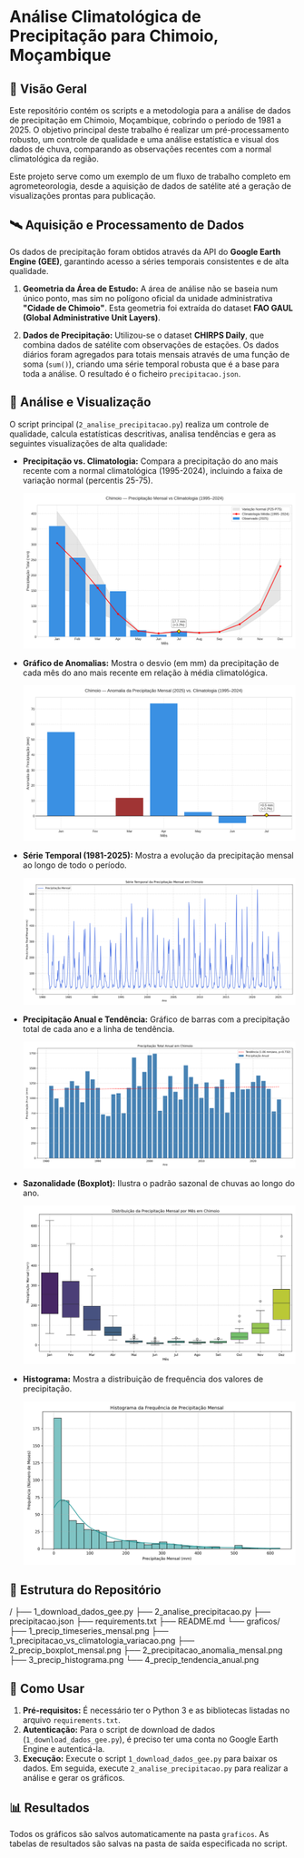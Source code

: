 # Análise Climatológica de Precipitação para Chimoio, Moçambique

## 📖 Visão Geral

Este repositório contém os scripts e a metodologia para a análise de dados de precipitação em Chimoio, Moçambique, cobrindo o período de 1981 a 2025. O objetivo principal deste trabalho é realizar um pré-processamento robusto, um controle de qualidade e uma análise estatística e visual dos dados de chuva, comparando as observações recentes com a normal climatológica da região.

Este projeto serve como um exemplo de um fluxo de trabalho completo em agrometeorologia, desde a aquisição de dados de satélite até a geração de visualizações prontas para publicação.

## 🛰️ Aquisição e Processamento de Dados

Os dados de precipitação foram obtidos através da API do **Google Earth Engine (GEE)**, garantindo acesso a séries temporais consistentes e de alta qualidade.

1.  **Geometria da Área de Estudo:** A área de análise não se baseia num único ponto, mas sim no polígono oficial da unidade administrativa **"Cidade de Chimoio"**. Esta geometria foi extraída do dataset **FAO GAUL (Global Administrative Unit Layers)**.

2.  **Dados de Precipitação:** Utilizou-se o dataset **CHIRPS Daily**, que combina dados de satélite com observações de estações. Os dados diários foram agregados para totais mensais através de uma função de soma (`sum()`), criando uma série temporal robusta que é a base para toda a análise. O resultado é o ficheiro `precipitacao.json`.

## 🔬 Análise e Visualização

O script principal (`2_analise_precipitacao.py`) realiza um controle de qualidade, calcula estatísticas descritivas, analisa tendências e gera as seguintes visualizações de alta qualidade:

* **Precipitação vs. Climatologia:** Compara a precipitação do ano mais recente com a normal climatológica (1995-2024), incluindo a faixa de variação normal (percentis 25-75).

    ![Gráfico de Precipitação vs Climatologia](1_precipitacao_vs_climatologia_variacao.png)

* **Gráfico de Anomalias:** Mostra o desvio (em mm) da precipitação de cada mês do ano mais recente em relação à média climatológica.

    ![Gráfico de Anomalias](2_precipitacao_anomalia_mensal.png)

* **Série Temporal (1981-2025):** Mostra a evolução da precipitação mensal ao longo de todo o período.

    ![Série Temporal Mensal](1_precip_timeseries_mensal.png)

* **Precipitação Anual e Tendência:** Gráfico de barras com a precipitação total de cada ano e a linha de tendência.

    ![Gráfico de Tendência Anual](4_precip_tendencia_anual.png)

* **Sazonalidade (Boxplot):** Ilustra o padrão sazonal de chuvas ao longo do ano.

    ![Boxplot Sazonal](2_precip_boxplot_mensal.png)

* **Histograma:** Mostra a distribuição de frequência dos valores de precipitação.

    ![Histograma de Precipitação](3_precip_histograma.png)

## 📁 Estrutura do Repositório


/
├── 1_download_dados_gee.py
├── 2_analise_precipitacao.py
├── precipitacao.json
├── requirements.txt
├── README.md
└── graficos/
├── 1_precip_timeseries_mensal.png
├── 1_precipitacao_vs_climatologia_variacao.png
├── 2_precip_boxplot_mensal.png
├── 2_precipitacao_anomalia_mensal.png
├── 3_precip_histograma.png
└── 4_precip_tendencia_anual.png




## 🚀 Como Usar

1.  **Pré-requisitos:** É necessário ter o Python 3 e as bibliotecas listadas no arquivo `requirements.txt`.
2.  **Autenticação:** Para o script de download de dados (`1_download_dados_gee.py`), é preciso ter uma conta no Google Earth Engine e autenticá-la.
3.  **Execução:** Execute o script `1_download_dados_gee.py` para baixar os dados. Em seguida, execute `2_analise_precipitacao.py` para realizar a análise e gerar os gráficos.

## 📊 Resultados

Todos os gráficos são salvos automaticamente na pasta `graficos`. As tabelas de resultados são salvas na pasta de saída especificada no script.

